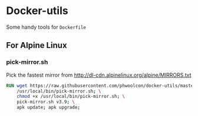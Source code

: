 Docker-utils
==
Some handy tools for `Dockerfile`

For Alpine Linux
--

### pick-mirror.sh

Pick the fastest mirror from http://dl-cdn.alpinelinux.org/alpine/MIRRORS.txt
```dockerfile
RUN wget https://raw.githubusercontent.com/phwoolcon/docker-utils/master/alpine/pick-mirror.sh -O \
    /usr/local/bin/pick-mirror.sh; \
    chmod +x /usr/local/bin/pick-mirror.sh; \
    pick-mirror.sh v3.9; \
    apk update; apk upgrade;
```
